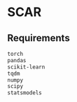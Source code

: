 # SCAR
## Requirements
```sh
torch  
pandas  
scikit-learn  
tqdm  
numpy  
scipy  
statsmodels  
```

